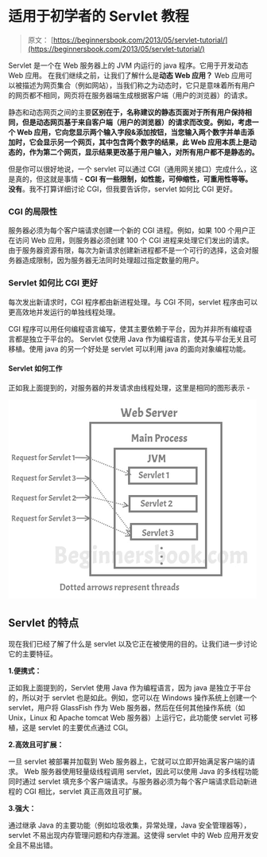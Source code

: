 # 适用于初学者的 Servlet 教程

> 原文： [https://beginnersbook.com/2013/05/servlet-tutorial/](https://beginnersbook.com/2013/05/servlet-tutorial/)

Servlet 是一个在 Web 服务器上的 JVM 内运行的 java 程序。它用于开发动态 Web 应用。
在我们继续之前，让我们了解什么是**动态 Web 应用？** Web 应用可以被描述为网页集合（例如网站），当我们称之为动态时，它只是意味着所有用户的网页都不相同，网页将在服务器端生成根据客户端（用户的浏览器）的请求。

静态和动态网页之间的主要**区别在于，名称建议的静态页面对于所有用户保持相同，但是动态网页基于来自客户端（用户的浏览器）的请求而改变。例如，考虑一个 Web 应用，它向您显示两个输入字段&amp;添加按钮，当您输入两个数字并单击添加时，它会显示另一个网页，其中包含两个数字的结果，此 Web 应用本质上是动态的，作为第二个网页，显示结果更改基于用户输入，对所有用户都不是静态的。**

但是你可以很好地说，一个 servlet 可以通过 CGI（通用网关接口）完成什么，这是真的，但这就是事情 - **CGI 有一些限制，如性能，可伸缩性，可重用性等等。没有**。我不打算详细讨论 CGI，但我要告诉你，servlet 如何比 CGI 更好。

### CGI 的局限性

服务器必须为每个客户端请求创建一个新的 CGI 进程。例如，如果 100 个用户正在访问 Web 应用，则服务器必须创建 100 个 CGI 进程来处理它们发出的请求。由于服务器资源有限，每次为新请求创建新进程都不是一个可行的选择，这会对服务器造成限制，因为服务器无法同时处理超过指定数量的用户。

### Servlet 如何比 CGI 更好

每次发出新请求时，CGI 程序都由新进程处理。与 CGI 不同，servlet 程序由可以更高效地并发运行的单独线程处理。

CGI 程序可以用任何编程语言编写，使其主要依赖于平台，因为并非所有编程语言都是独立于平台的。 Servlet 仅使用 Java 作为编程语言，使其与平台无关且可移植。使用 java 的另一个好处是 servlet 可以利用 java 的面向对象编程功能。

#### Servlet 如何工作

正如我上面提到的，对服务器的并发请求由线程处理，这里是相同的图形表示 -

![How Servlet Works](img/a8dbd21e8cce7f38300dd2b190ed9583.jpg)

## Servlet 的特点

现在我们已经了解了什么是 servlet 以及它正在被使用的目的。让我们进一步讨论它的主要特征。

**1.便携式：**

正如我上面提到的，Servlet 使用 Java 作为编程语言，因为 java 是独立于平台的，所以对于 servlet 也是如此。例如，您可以在 Windows 操作系统上创建一个 servlet，用户将 GlassFish 作为 Web 服务器，然后在任何其他操作系统（如 Unix，Linux 和 Apache tomcat Web 服务器）上运行它，此功能使 servlet 可移植，这是 servlet 的主要优点通过 CGI。

**2.高效且可扩展：**

一旦 servlet 被部署并加载到 Web 服务器上，它就可以立即开始满足客户端的请求。 Web 服务器使用轻量级线程调用 servlet，因此可以使用 Java 的多线程功能同时通过 servlet 填充多个客户端请求。与服务器必须为每个客户端请求启动新进程的 CGI 相比，servlet 真正高效且可扩展。

**3.强大：**

通过继承 Java 的主要功能（例如垃圾收集，异常处理，Java 安全管理器等），servlet 不易出现内存管理问题和内存泄漏。这使得 servlet 中的 Web 应用开发安全且不易出错。